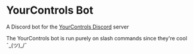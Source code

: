 # YourControls Bot
A Discord bot for the [YourControls Discord](https://discord.gg/UqArVkXV99) server

The YourControls bot is run purely on slash commands since they're cool ¯\_(ツ)_/¯
